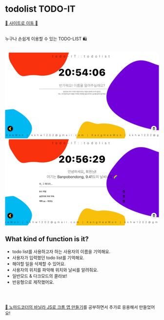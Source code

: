 # todolist TODO-IT

[🌈 사이트로 이동 🌈](https://kh2wone.github.io/todolist/index.html)
<br><br>

누구나 손쉽게 이용할 수 있는 TODO-LIST 🛍 <br><br>

<img src="./img/readmeImg_01.jpg">
<img src="./img/readmeImg_02.jpg">

<br>

## What kind of function is it?
- todo list를 사용하고자 하는 사용자의 이름을 기억해요.<br>
- 사용자가 입력했던 todo list를 기억해요.<br>
- 해야할 일을 삭제할 수 있어요.<br>
- 사용자의 위치를 파악해 위치와 날씨를 알려줘요.<br>
- 일반모드 & 다크모드의 콜라보!<br>
- 반응형으로 제작했어요.<br>

<br>
<br>

[📝 노마드코더의 바닐라 JS로 크롬 앱 만들기](https://nomadcoders.co/javascript-for-beginners)를 공부하면서 추가로 응용해서 만들었어요!<br><br>